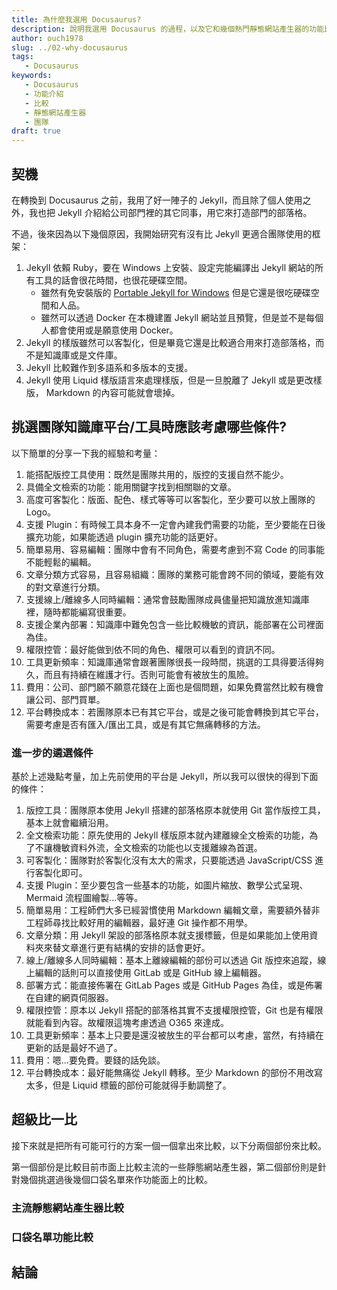 ```yaml
---
title: 為什麼我選用 Docusaurus?
description: 說明我選用 Docusaurus 的過程，以及它和幾個熱門靜態網站產生器的功能比較。
author: ouch1978
slug: ../02-why-docusaurus
tags: 
   - Docusaurus
keywords: 
   - Docusaurus
   - 功能介紹
   - 比較
   - 靜態網站產生器
   - 團隊
draft: true
---
```


## 契機

在轉換到 Docusaurus 之前，我用了好一陣子的 Jekyll，而且除了個人使用之外，我也把 Jekyll 介紹給公司部門裡的其它同事，用它來打造部門的部落格。

不過，後來因為以下幾個原因，我開始研究有沒有比 Jekyll 更適合團隊使用的框架：

1. Jekyll 依賴 Ruby，要在 Windows 上安裝、設定完能編譯出 Jekyll 網站的所有工具的話會很花時間，也很花硬碟空間。
   * 雖然有免安裝版的 [Portable Jekyll for Windows](https://github.com/madhur/PortableJekyll "Portable Jekyll for Windows") 但是它還是很吃硬碟空間和人品。
   * 雖然可以透過 Docker 在本機建置 Jekyll 網站並且預覽，但是並不是每個人都會使用或是願意使用 Docker。
2. Jekyll 的樣版雖然可以客製化，但是畢竟它還是比較適合用來打造部落格，而不是知識庫或是文件庫。
3. Jekyll 比較難作到多語系和多版本的支援。
4. Jekyll 使用 Liquid 樣版語言來處理樣版，但是一旦脫離了 Jekyll 或是更改樣版， Markdown 的內容可能就會壞掉。

## 挑選團隊知識庫平台/工具時應該考慮哪些條件?

以下簡單的分享一下我的經驗和考量：

1. 能搭配版控工具使用：既然是團隊共用的，版控的支援自然不能少。
2. 具備全文檢索的功能：能用關鍵字找到相關聯的文章。
3. 高度可客製化：版面、配色、樣式等等可以客製化，至少要可以放上團隊的 Logo。
4. 支援 Plugin：有時候工具本身不一定會內建我們需要的功能，至少要能在日後擴充功能，如果能透過 plugin 擴充功能的話更好。
5. 簡單易用、容易編輯：團隊中會有不同角色，需要考慮到不寫 Code 的同事能不能輕鬆的編輯。
6. 文章分類方式容易，且容易組織：團隊的業務可能會跨不同的領域，要能有效的對文章進行分類。
7. 支援線上/離線多人同時編輯：通常會鼓勵團隊成員儘量把知識放進知識庫裡，隨時都能編寫很重要。
8. 支援企業內部署：知識庫中難免包含一些比較機敏的資訊，能部署在公司裡面為佳。
9. 權限控管：最好能做到依不同的角色、權限可以看到的資訊不同。
10. 工具更新頻率：知識庫通常會跟著團隊很長一段時間，挑選的工具得要活得夠久，而且有持續在維護才行。否則可能會有被放生的風險。
11. 費用：公司、部門願不願意花錢在上面也是個問題，如果免費當然比較有機會讓公司、部門買單。
12. 平台轉換成本：若團隊原本已有其它平台，或是之後可能會轉換到其它平台，需要考慮是否有匯入/匯出工具，或是有其它無痛轉移的方法。

### 進一步的遴選條件

基於上述幾點考量，加上先前使用的平台是 Jekyll，所以我可以很快的得到下面的條件：

1. 版控工具：團隊原本使用 Jekyll 搭建的部落格原本就使用 Git 當作版控工具，基本上就會繼續沿用。
2. 全文檢索功能：原先使用的 Jekyll 樣版原本就內建離線全文檢索的功能，為了不讓機敏資料外流，全文檢索的功能也以支援離線為首選。
3. 可客製化：團隊對於客製化沒有太大的需求，只要能透過 JavaScript/CSS 進行客製化即可。
4. 支援 Plugin：至少要包含一些基本的功能，如圖片縮放、數學公式呈現、Mermaid 流程圖繪製...等等。
5. 簡單易用：工程師們大多已經習慣使用 Markdown 編輯文章，需要額外替非工程師尋找比較好用的編輯器，最好連 Git 操作都不用學。
6. 文章分類：用 Jekyll 架設的部落格原本就支援標籤，但是如果能加上使用資料夾來替文章進行更有結構的安排的話會更好。
7. 線上/離線多人同時編輯：基本上離線編輯的部份可以透過 Git 版控來追蹤，線上編輯的話則可以直接使用 GitLab 或是 GitHub 線上編輯器。
8. 部署方式：能直接佈署在 GitLab Pages 或是 GitHub Pages 為佳，或是佈署在自建的網頁伺服器。
9. 權限控管：原本以 Jekyll 搭配的部落格其實不支援權限控管，Git 也是有權限就能看到內容。故權限這塊考慮透過 O365 來達成。
10. 工具更新頻率：基本上只要是還沒被放生的平台都可以考慮，當然，有持續在更新的話是最好不過了。
11. 費用：嗯...要免費。要錢的話免談。
12. 平台轉換成本：最好能無痛從 Jekyll 轉移。至少 Markdown 的部份不用改寫太多，但是 Liquid 標籤的部份可能就得手動調整了。

## 超級比一比

接下來就是把所有可能可行的方案一個一個拿出來比較，以下分兩個部份來比較。

第一個部份是比較目前市面上比較主流的一些靜態網站產生器，第二個部份則是針對幾個挑選過後幾個口袋名單來作功能面上的比較。

### 主流靜態網站產生器比較


### 口袋名單功能比較


## 結論
